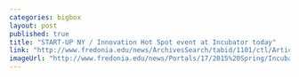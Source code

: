 ```yaml
---
categories: bigbox
layout: post
published: true
title: "START-UP NY / Innovation Hot Spot event at Incubator today"
link: "http://www.fredonia.edu/news/ArchivesSearch/tabid/1101/ctl/ArticleView/mid/1878/articleId/5300/START-UP_NY__Innovation_Hot_Spot_event_at_Incubator_this_Friday.aspx"
imageUrl: "http://www.fredonia.edu/news/Portals/17/2015%20Spring/Incubator_NewLogo.jpg"
---
```


